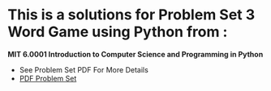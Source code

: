 # This is a solutions for Problem Set 3 Word Game using Python from : 

**MIT 6.0001 Introduction to Computer Science and Programming in Python**

- See Problem Set PDF For More Details
- [PDF Problem Set](https://github.com/zakaria-jaddad/Path-OSSU/blob/main/Introduction_To_Computer_Science_And_Programming_In_Python/ps3/MIT6_0001F16_ProblemSet3.pdf)